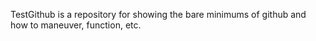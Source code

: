 TestGithub is a repository for showing the bare minimums of github and how to maneuver, function, etc.
